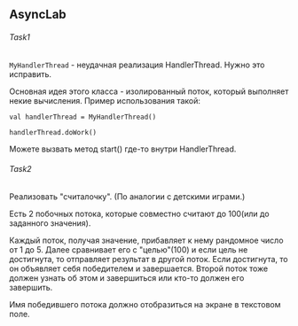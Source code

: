 ## AsyncLab

###### Task1

`MyHandlerThread` - неудачная реализация HandlerThread.
Нужно это исправить.

Основная идея этого класса - изолированный поток, который выполняет некие вычисления.
Пример использования такой:

`val handlerThread = MyHandlerThread()`

`handlerThread.doWork()`

Можете вызвать метод start() где-то внутри HandlerThread.

###### Task2

Реализовать "считалочку". (По аналогии с детскими играми.)

Есть 2 побочных потока, которые совместно считают до 100(или до заданного значения).

Каждый поток, получая значение, прибавляет к нему рандомное число от 1 до 5.
Далее сравнивает его с "целью"(100) и если цель не достигнута, то отправляет результат в другой поток.
Если достигнута, то он объявляет себя победителем и завершается.
Второй поток тоже должен узнать об этом и завершиться или кто-то должен его завершить.

Имя победившего потока должно отобразиться на экране в текстовом поле.
